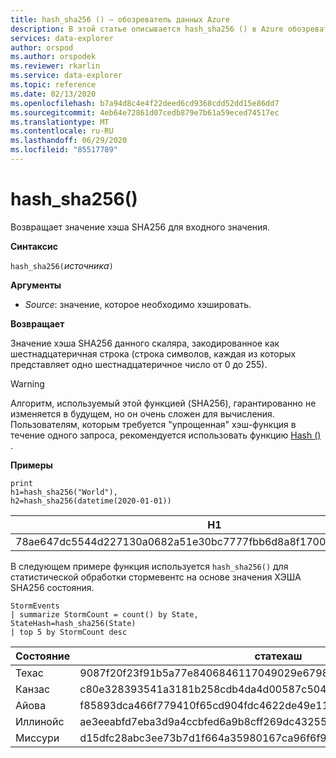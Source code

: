 ```yaml
---
title: hash_sha256 () — обозреватель данных Azure
description: В этой статье описывается hash_sha256 () в Azure обозреватель данных.
services: data-explorer
author: orspod
ms.author: orspodek
ms.reviewer: rkarlin
ms.service: data-explorer
ms.topic: reference
ms.date: 02/13/2020
ms.openlocfilehash: b7a94d8c4e4f22deed6cd9368cdd52dd15e86dd7
ms.sourcegitcommit: 4eb64e72861d07cedb879e7b61a59eced74517ec
ms.translationtype: MT
ms.contentlocale: ru-RU
ms.lasthandoff: 06/29/2020
ms.locfileid: "85517789"
---
```

# <a name="hash_sha256"></a>hash_sha256()

Возвращает значение хэша SHA256 для входного значения.

**Синтаксис**

`hash_sha256(`*источника*`)`

**Аргументы**

* *Source*: значение, которое необходимо хэшировать.

**Возвращает**

Значение хэша SHA256 данного скаляра, закодированное как шестнадцатеричная строка (строка символов, каждая из которых представляет одно шестнадцатеричное число от 0 до 255).

> [!WARNING]
> Алгоритм, используемый этой функцией (SHA256), гарантированно не изменяется в будущем, но он очень сложен для вычисления. Пользователям, которым требуется "упрощенная" хэш-функция в течение одного запроса, рекомендуется использовать функцию [Hash ()](./hashfunction.md) .

**Примеры**

<!-- csl: https://kuskusdfv3.kusto.windows.net/Kuskus -->
```kusto
print 
h1=hash_sha256("World"),
h2=hash_sha256(datetime(2020-01-01))
```

|H1|H2|
|---|---|
|78ae647dc5544d227130a0682a51e30bc7777fbb6d8a8f17007463a3ecd1d524|ba666752dc1a20eb750b0eb64e780cc4c968bc9fb8813461c1d7e750f302d71d|

В следующем примере функция используется `hash_sha256()` для статистической обработки стормевентс на основе значения ХЭША SHA256 состояния. 

<!-- csl: https://help.kusto.windows.net/Samples -->
```kusto
StormEvents 
| summarize StormCount = count() by State, StateHash=hash_sha256(State)
| top 5 by StormCount desc
```

|Состояние|статехаш|стормкаунт|
|---|---|---|
|Техас|9087f20f23f91b5a77e8406846117049029e6798ebbd0d38aea68da73a00ca37|4701|
|Канзас|c80e328393541a3181b258cdb4da4d00587c5045e8cf3bb6c8fdb7016b69cc2e|3166|
|Айова|f85893dca466f779410f65cd904fdc4622de49e119ad4e7c7e4a291ceed1820b|2337|
|Иллинойс|ae3eeabfd7eba3d9a4ccbfed6a9b8cff269dc43255906476282e0184cf81b7fd|2022|
|Миссури|d15dfc28abc3ee73b7d1f664a35980167ca96f6f90e034db2a6525c0b8ba61b1|2016|
